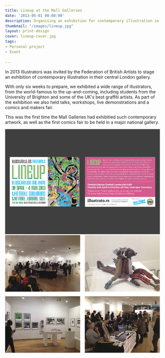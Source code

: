 ```yaml
---
title: Lineup at the Mall Galleries
date: '2013-05-01 00:00:00'
description: Organising an exhibition for contemporary illustration in the centre of London.
thumbnail: "/images/lineup.jpg"
layout: print-design
cover: lineup-cover.jpg
tags:
- Personal project
- Event

---
```


In 2013 Illustrators was invited by the Federation of British Artists to stage an exhibition of contemporary illustration in their central London gallery. 

With only six weeks to prepare, we exhibited a wide range of illustrators, from the world-famous to the up-and-coming, including students from the University of Brighton and some of the UK's best graffiti artists. As part of the exhibition we also held talks, workshops, live demonstrations and a comics and makers fair.

This was the first time the Mall Galleries had exhibitied such contemporary artwork, as well as the first comics fair to be held in a major national gallery.

<img src="/images/lineup-postcard.jpg" class="fullwidth">
<img src="/images/lineup-pics.jpg" class="fullwidth">